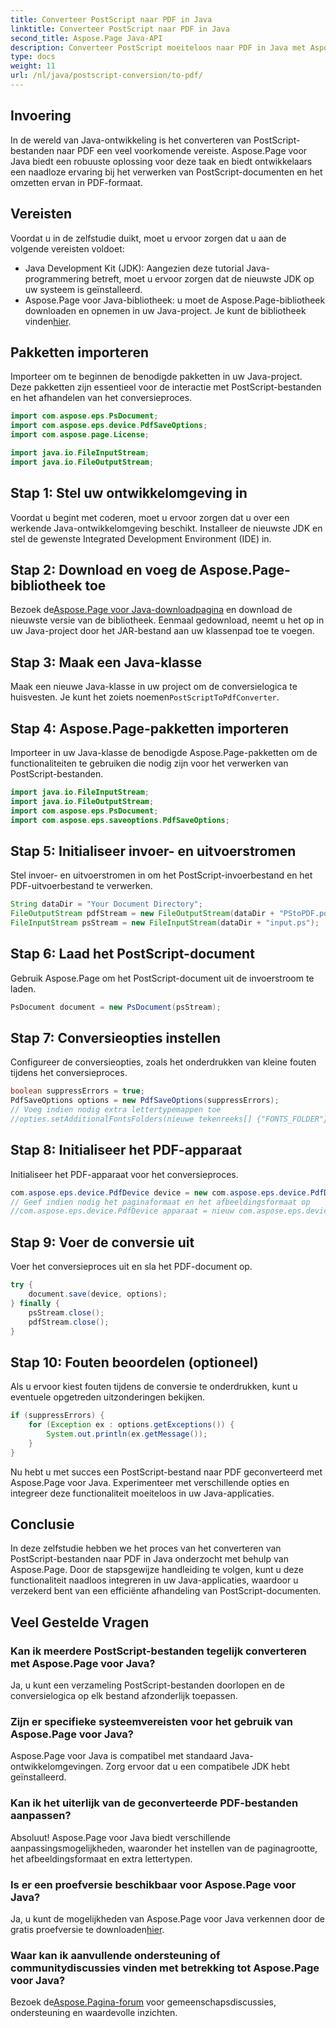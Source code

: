 ```yaml
---
title: Converteer PostScript naar PDF in Java
linktitle: Converteer PostScript naar PDF in Java
second_title: Aspose.Page Java-API
description: Converteer PostScript moeiteloos naar PDF in Java met Aspose.Page. Volg onze stapsgewijze handleiding voor een naadloze integratie. Download Aspose.Page nu!
type: docs
weight: 11
url: /nl/java/postscript-conversion/to-pdf/
---
```

## Invoering
In de wereld van Java-ontwikkeling is het converteren van PostScript-bestanden naar PDF een veel voorkomende vereiste. Aspose.Page voor Java biedt een robuuste oplossing voor deze taak en biedt ontwikkelaars een naadloze ervaring bij het verwerken van PostScript-documenten en het omzetten ervan in PDF-formaat.
## Vereisten
Voordat u in de zelfstudie duikt, moet u ervoor zorgen dat u aan de volgende vereisten voldoet:
- Java Development Kit (JDK): Aangezien deze tutorial Java-programmering betreft, moet u ervoor zorgen dat de nieuwste JDK op uw systeem is geïnstalleerd.
-  Aspose.Page voor Java-bibliotheek: u moet de Aspose.Page-bibliotheek downloaden en opnemen in uw Java-project. Je kunt de bibliotheek vinden[hier](https://releases.aspose.com/page/java/).
## Pakketten importeren
Importeer om te beginnen de benodigde pakketten in uw Java-project. Deze pakketten zijn essentieel voor de interactie met PostScript-bestanden en het afhandelen van het conversieproces.
```java
import com.aspose.eps.PsDocument;
import com.aspose.eps.device.PdfSaveOptions;
import com.aspose.page.License;

import java.io.FileInputStream;
import java.io.FileOutputStream;
```
## Stap 1: Stel uw ontwikkelomgeving in
Voordat u begint met coderen, moet u ervoor zorgen dat u over een werkende Java-ontwikkelomgeving beschikt. Installeer de nieuwste JDK en stel de gewenste Integrated Development Environment (IDE) in.
## Stap 2: Download en voeg de Aspose.Page-bibliotheek toe
 Bezoek de[Aspose.Page voor Java-downloadpagina](https://releases.aspose.com/page/java/) en download de nieuwste versie van de bibliotheek. Eenmaal gedownload, neemt u het op in uw Java-project door het JAR-bestand aan uw klassenpad toe te voegen.
## Stap 3: Maak een Java-klasse
 Maak een nieuwe Java-klasse in uw project om de conversielogica te huisvesten. Je kunt het zoiets noemen`PostScriptToPdfConverter`.
## Stap 4: Aspose.Page-pakketten importeren
Importeer in uw Java-klasse de benodigde Aspose.Page-pakketten om de functionaliteiten te gebruiken die nodig zijn voor het verwerken van PostScript-bestanden.
```java
import java.io.FileInputStream;
import java.io.FileOutputStream;
import com.aspose.eps.PsDocument;
import com.aspose.eps.saveoptions.PdfSaveOptions;
```
## Stap 5: Initialiseer invoer- en uitvoerstromen
Stel invoer- en uitvoerstromen in om het PostScript-invoerbestand en het PDF-uitvoerbestand te verwerken.
```java
String dataDir = "Your Document Directory";
FileOutputStream pdfStream = new FileOutputStream(dataDir + "PStoPDF.pdf");
FileInputStream psStream = new FileInputStream(dataDir + "input.ps");
```
## Stap 6: Laad het PostScript-document
Gebruik Aspose.Page om het PostScript-document uit de invoerstroom te laden.
```java
PsDocument document = new PsDocument(psStream);
```
## Stap 7: Conversieopties instellen
Configureer de conversieopties, zoals het onderdrukken van kleine fouten tijdens het conversieproces.
```java
boolean suppressErrors = true;
PdfSaveOptions options = new PdfSaveOptions(suppressErrors);
// Voeg indien nodig extra lettertypemappen toe
//opties.setAdditionalFontsFolders(nieuwe tekenreeks[] {"FONTS_FOLDER"});
```
## Stap 8: Initialiseer het PDF-apparaat
Initialiseer het PDF-apparaat voor het conversieproces.
```java
com.aspose.eps.device.PdfDevice device = new com.aspose.eps.device.PdfDevice(pdfStream);
// Geef indien nodig het paginaformaat en het afbeeldingsformaat op
//com.aspose.eps.device.PdfDevice apparaat = nieuw com.aspose.eps.device.PdfDevice(pdfStream, nieuwe dimensie(595, 842));
```
## Stap 9: Voer de conversie uit
Voer het conversieproces uit en sla het PDF-document op.
```java
try {
    document.save(device, options);
} finally {
    psStream.close();
    pdfStream.close();
}
```
## Stap 10: Fouten beoordelen (optioneel)
Als u ervoor kiest fouten tijdens de conversie te onderdrukken, kunt u eventuele opgetreden uitzonderingen bekijken.
```java
if (suppressErrors) {
    for (Exception ex : options.getExceptions()) {
        System.out.println(ex.getMessage());
    }
}
```
Nu hebt u met succes een PostScript-bestand naar PDF geconverteerd met Aspose.Page voor Java. Experimenteer met verschillende opties en integreer deze functionaliteit moeiteloos in uw Java-applicaties.
## Conclusie
In deze zelfstudie hebben we het proces van het converteren van PostScript-bestanden naar PDF in Java onderzocht met behulp van Aspose.Page. Door de stapsgewijze handleiding te volgen, kunt u deze functionaliteit naadloos integreren in uw Java-applicaties, waardoor u verzekerd bent van een efficiënte afhandeling van PostScript-documenten.

## Veel Gestelde Vragen
### Kan ik meerdere PostScript-bestanden tegelijk converteren met Aspose.Page voor Java?
Ja, u kunt een verzameling PostScript-bestanden doorlopen en de conversielogica op elk bestand afzonderlijk toepassen.
### Zijn er specifieke systeemvereisten voor het gebruik van Aspose.Page voor Java?
Aspose.Page voor Java is compatibel met standaard Java-ontwikkelomgevingen. Zorg ervoor dat u een compatibele JDK hebt geïnstalleerd.
### Kan ik het uiterlijk van de geconverteerde PDF-bestanden aanpassen?
Absoluut! Aspose.Page voor Java biedt verschillende aanpassingsmogelijkheden, waaronder het instellen van de paginagrootte, het afbeeldingsformaat en extra lettertypen.
### Is er een proefversie beschikbaar voor Aspose.Page voor Java?
 Ja, u kunt de mogelijkheden van Aspose.Page voor Java verkennen door de gratis proefversie te downloaden[hier](https://releases.aspose.com/).
### Waar kan ik aanvullende ondersteuning of communitydiscussies vinden met betrekking tot Aspose.Page voor Java?
 Bezoek de[Aspose.Pagina-forum](https://forum.aspose.com/c/page/39) voor gemeenschapsdiscussies, ondersteuning en waardevolle inzichten.